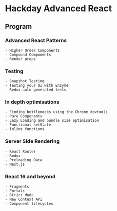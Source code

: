 # Hackday Advanced React

## Program

### Advanced React Patterns

    - Higher Order Components
    - Compound Components
    - Render props

### Testing

    - Snapshot Testing
    - Testing your UI with Enzyme
    - Redux auto generated tests

### In depth optimisations

    - Finding bottlenecks using the Chrome devtools
    - Pure Components
    - Lazy Loading and bundle size optimisation
    - Functional setState
    - Inline functions

### Server Side Rendering

    - React Router
    - Redux
    - Preloading Data
    - Next.js

### React 16 and beyond

    - Fragments
    - Portals
    - Strict Mode
    - New Context API
    - Component lifecycles
